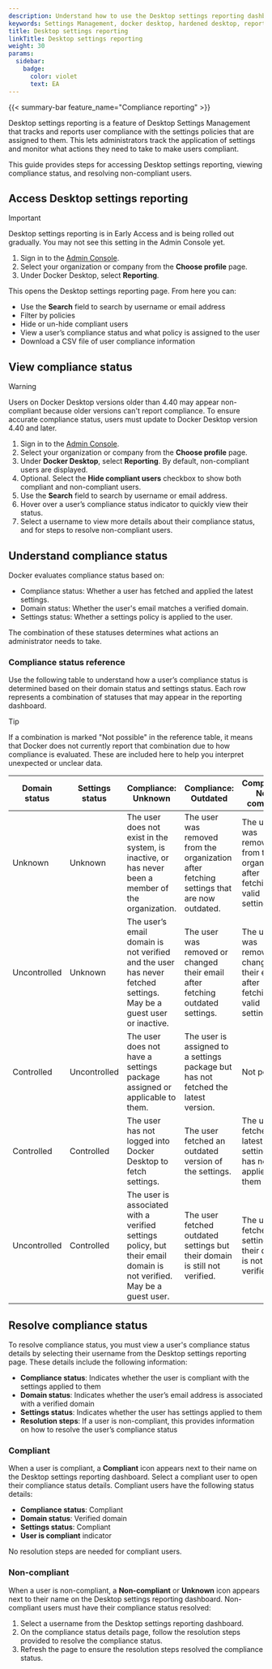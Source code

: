 ```yaml
---
description: Understand how to use the Desktop settings reporting dashboard
keywords: Settings Management, docker desktop, hardened desktop, reporting, compliance
title: Desktop settings reporting
linkTitle: Desktop settings reporting
weight: 30
params:
  sidebar:
    badge:
      color: violet
      text: EA
---
```


{{< summary-bar feature_name="Compliance reporting" >}}

Desktop settings reporting is a feature of Desktop Settings Management that
tracks and reports user compliance with the settings policies that are assigned
to them. This lets administrators track the application of settings and
monitor what actions they need to take to make users compliant.

This guide provides steps for accessing Desktop settings reporting, viewing
compliance status, and resolving non-compliant users.

## Access Desktop settings reporting

> [!IMPORTANT]
>
> Desktop settings reporting is in Early Access and is being rolled out
> gradually. You may not see this setting in the Admin Console yet.

1. Sign in to the [Admin Console](https://app.docker.com/admin).
2. Select your organization or company from the **Choose profile** page.
3. Under Docker Desktop, select **Reporting**.

This opens the Desktop settings reporting page. From here you can:

- Use the **Search** field to search by username or email address
- Filter by policies
- Hide or un-hide compliant users
- View a user’s compliance status and what policy is assigned to the user
- Download a CSV file of user compliance information

## View compliance status

> [!WARNING]
>
> Users on Docker Desktop versions older than 4.40 may appear non-compliant
> because older versions can't report compliance. To ensure accurate
> compliance status, users must update to Docker Desktop version 4.40 and later.

1. Sign in to the [Admin Console](https://app.docker.com/admin).
2. Select your organization or company from the **Choose profile** page.
3. Under **Docker Desktop**, select **Reporting**. By default, non-compliant users
are displayed.
4. Optional. Select the **Hide compliant users** checkbox to show both compliant
and non-compliant users.
5. Use the **Search** field to search by username or email address.
6. Hover over a user’s compliance status indicator to quickly view their status.
7. Select a username to view more details about their compliance status, and for
steps to resolve non-compliant users.

## Understand compliance status

Docker evaluates compliance status based on:

- Compliance status: Whether a user has fetched and applied the latest settings.
- Domain status: Whether the user's email matches a verified domain.
- Settings status: Whether a settings policy is applied to the user.

The combination of these statuses determines what actions an administrator needs to take.

### Compliance status reference

Use the following table to understand how a user’s compliance status is
determined based on their domain status and settings status. Each row represents
a combination of statuses that may appear in the reporting dashboard.

> [!TIP]
>
> If a combination is marked "Not possible" in the reference table,
it means that Docker does not currently report that combination due to how
compliance is evaluated. These are included here to help you interpret
unexpected or unclear data.

| Domain status   | Settings status     | Compliance: Unknown                                                                 | Compliance: Outdated                                                                                      | Compliance: Non-compliant                                                                                      | Compliance: Compliant                                            |
|-----------------|---------------------|--------------------------------------------------------------------------------------|------------------------------------------------------------------------------------------------------------|------------------------------------------------------------------------------------------------------------------|------------------------------------------------------------------|
| Unknown         | Unknown             | The user does not exist in the system, is inactive, or has never been a member of the organization. | The user was removed from the organization after fetching settings that are now outdated.                 | The user was removed from the organization after fetching valid settings.                                       | Not possible                                                     |
| Uncontrolled    | Unknown             | The user’s email domain is not verified and the user has never fetched settings. May be a guest user or inactive. | The user was removed or changed their email after fetching outdated settings.                             | The user was removed or changed their email after fetching valid settings.                                      | Not possible                                                     |
| Controlled      | Uncontrolled        | The user does not have a settings package assigned or applicable to them.            | The user is assigned to a settings package but has not fetched the latest version.                         | Not possible                                                                                                     | Not possible                                                     |
| Controlled      | Controlled          | The user has not logged into Docker Desktop to fetch settings.                       | The user fetched an outdated version of the settings.                                                      | The user fetched the latest settings but has not applied them yet.                                              | The user has fetched and applied the latest settings.            |
| Uncontrolled  | Controlled       | The user is associated with a verified settings policy, but their email domain is not verified. May be a guest user. | The user fetched outdated settings but their domain is still not verified. | The user fetched valid settings but their domain is not verified. | Not possible |

## Resolve compliance status

To resolve compliance status, you must view a user's compliance status details
by selecting their username from the Desktop settings reporting page.
These details include the following information:

- **Compliance status**: Indicates whether the user is compliant with the
settings applied to them
- **Domain status**: Indicates whether the user’s email address is associated
with a verified domain
- **Settings status**: Indicates whether the user has settings applied to them
- **Resolution steps**: If a user is non-compliant, this provides information
on how to resolve the user’s compliance status

### Compliant

When a user is compliant, a **Compliant** icon appears next to their name on the
Desktop settings reporting dashboard. Select a compliant user to open their
compliance status details. Compliant users have the following status details:

- **Compliance status**: Compliant
- **Domain status**: Verified domain
- **Settings status**: Compliant
- **User is compliant** indicator

No resolution steps are needed for compliant users.

### Non-compliant

When a user is non-compliant, a **Non-compliant** or **Unknown** icon appears
next to their name on the Desktop settings reporting dashboard. Non-compliant
users must have their compliance status resolved:

1. Select a username from the Desktop settings reporting dashboard.
2. On the compliance status details page, follow the resolution steps provided
to resolve the compliance status.
3. Refresh the page to ensure the resolution steps resolved the compliance
status.
